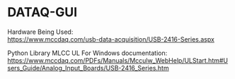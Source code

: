 # DATAQ-GUI
  
  
  
Hardware Being Used:  
https://www.mccdaq.com/usb-data-acquisition/USB-2416-Series.aspx  
  
Python Library MLCC UL For Windows documentation:  
https://www.mccdaq.com/PDFs/Manuals/Mcculw_WebHelp/ULStart.htm#Users_Guide/Analog_Input_Boards/USB-2416_Series.htm  
  
